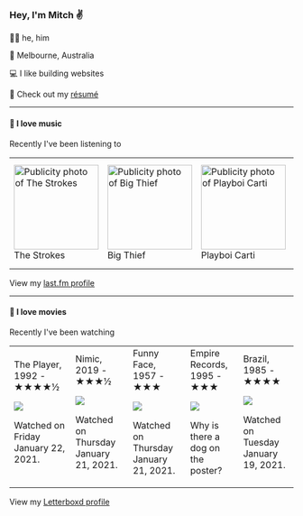<article><h3>Hey, I&#x27;m Mitch ✌️</h3><section><p>🙆‍♂️ he, him</p><p>📍 Melbourne, Australia</p><p>💻 I like building websites</p><p>📝 Check out my <a href="https://github.com/my-slab/resume">résumé</a></p></section><hr/><section><h4>💽 I love music</h4><p>Recently I&#x27;ve been listening to</p><table><tbody><td><img src="https://lastfm.freetls.fastly.net/i/u/174s/29c98431ed68a10f110cf47c89f174b3.png" height="150px" alt="Publicity photo of The Strokes"/><br/>The Strokes</td><td><img src="https://lastfm.freetls.fastly.net/i/u/174s/140fbd4e75078c59a9a1552a8dfd1d85.png" height="150px" alt="Publicity photo of Big Thief"/><br/>Big Thief</td><td><img src="https://lastfm.freetls.fastly.net/i/u/174s/ef217b8ec30f02e4afc94b693fc75a27.png" height="150px" alt="Publicity photo of Playboi Carti"/><br/>Playboi Carti</td><td><img src="https://lastfm.freetls.fastly.net/i/u/174s/4449abb909cbcfcec813ab4999688d04.png" height="150px" alt="Publicity photo of Rolling Blackouts Coastal Fever"/><br/>Rolling Blackouts Coastal Fever</td><td><img src="https://lastfm.freetls.fastly.net/i/u/174s/996e2f00e3b7aeaca4748aed1d3bb1e3.png" height="150px" alt="Publicity photo of MGMT"/><br/>MGMT</td></tbody></table><span>View my <a href="https://www.last.fm/user/mylsb">last.fm profile</a></span></section><hr/><section><h4>📼 I love movies</h4><p>Recently I&#x27;ve been watching</p><table><tbody><td>The Player, 1992 - ★★★★½<br/><span> <p><img src="https://a.ltrbxd.com/resized/film-poster/4/6/2/6/3/46263-the-player-0-500-0-750-crop.jpg?k=23a1030c22"/></p> <p>Watched on Friday January 22, 2021.</p> </span></td><td>Nimic, 2019 - ★★★½<br/><span> <p><img src="https://a.ltrbxd.com/resized/film-poster/5/4/8/5/4/4/548544-nimic-0-500-0-750-crop.jpg?k=c0690b0a97"/></p> <p>Watched on Thursday January 21, 2021.</p> </span></td><td>Funny Face, 1957 - ★★★<br/><span> <p><img src="https://a.ltrbxd.com/resized/film-poster/4/3/9/8/0/43980-funny-face-0-500-0-750-crop.jpg?k=547aec49c4"/></p> <p>Watched on Thursday January 21, 2021.</p> </span></td><td>Empire Records, 1995 - ★★★<br/><span> <p><img src="https://a.ltrbxd.com/resized/sm/upload/td/nt/09/qr/e7ve7rwxBA9Y0mNEo1VcaW44htg-0-500-0-750-crop.jpg?k=ff3d1db1ec"/></p> <p>Why is there a dog on the poster?</p> </span></td><td>Brazil, 1985 - ★★★★<br/><span> <p><img src="https://a.ltrbxd.com/resized/film-poster/5/1/9/8/1/51981-brazil-0-500-0-750-crop.jpg?k=a545815f4b"/></p> <p>Watched on Tuesday January 19, 2021.</p> </span></td></tbody></table><span>View my <a href="https://letterboxd.com/myslab/">Letterboxd profile</a></span></section></article>